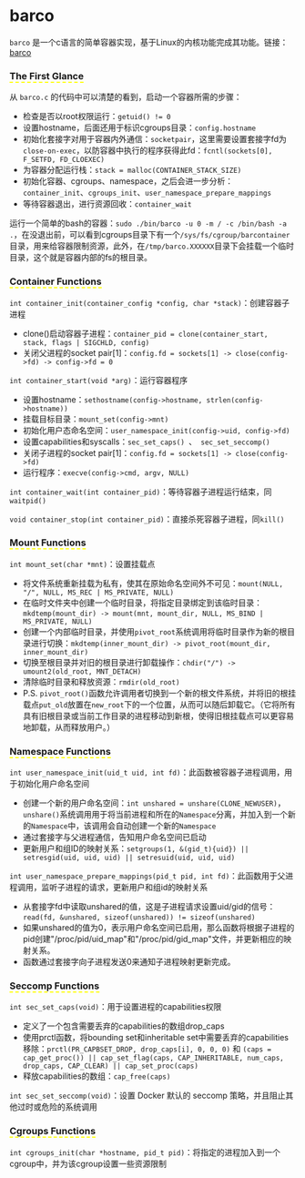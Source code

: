 # barco
`barco` 是一个c语言的简单容器实现，基于Linux的内核功能完成其功能。链接：[barco](https://github.com/lucavallin/barco)

### <span style="border-bottom:2px dashed yellow;">The First Glance</span>

从  `barco.c` 的代码中可以清楚的看到，启动一个容器所需的步骤：
- 检查是否以root权限运行：`getuid() != 0`
- 设置hostname，后面还用于标识cgroups目录：`config.hostname`
- 初始化套接字对用于容器内外通信：`socketpair`，这里需要设置套接字fd为`close-on-exec`，以防容器中执行的程序获得此fd：`fcntl(sockets[0], F_SETFD, FD_CLOEXEC)`
- 为容器分配运行栈：`stack = malloc(CONTAINER_STACK_SIZE)`
- 初始化容器、cgroups、namespace，之后会进一步分析：`container_init`、`cgroups_init`、`user_namespace_prepare_mappings`
- 等待容器退出，进行资源回收：`container_wait`

运行一个简单的bash的容器：`sudo ./bin/barco -u 0 -m / -c /bin/bash -a .`，在没退出前，可以看到cgroups目录下有一个`/sys/fs/cgroup/barcontainer`目录，用来给容器限制资源，此外，在`/tmp/barco.XXXXXX`目录下会挂载一个临时目录，这个就是容器内部的fs的根目录。

### <span style="border-bottom:2px dashed yellow;">Container Functions</span>

`int container_init(container_config *config, char *stack)`：创建容器子进程
- clone()启动容器子进程：`container_pid =
           clone(container_start, stack, flags | SIGCHLD, config)`
- 关闭父进程的socket pair[1]：`config.fd = sockets[1] -> close(config->fd) -> config->fd = 0`

`int container_start(void *arg)`：运行容器程序
- 设置hostname：`sethostname(config->hostname, strlen(config->hostname))`
- 挂载目标目录：`mount_set(config->mnt)`
- 初始化用户态命名空间：`user_namespace_init(config->uid, config->fd)`
- 设置capabilities和syscalls：`sec_set_caps() `、` sec_set_seccomp()`
- 关闭子进程的socket pair[1]：`config.fd = sockets[1] -> close(config->fd)`
- 运行程序：`execve(config->cmd, argv, NULL)`

`int container_wait(int container_pid)`：等待容器子进程运行结束，同`waitpid()`

`void container_stop(int container_pid)`：直接杀死容器子进程，同`kill()`

### <span style="border-bottom:2px dashed yellow;">Mount Functions</span>

`int mount_set(char *mnt)`：设置挂载点
- 将文件系统重新挂载为私有，使其在原始命名空间外不可见：`mount(NULL, "/", NULL, MS_REC | MS_PRIVATE, NULL)`
- 在临时文件夹中创建一个临时目录，将指定目录绑定到该临时目录：`mkdtemp(mount_dir) -> mount(mnt, mount_dir, NULL, MS_BIND | MS_PRIVATE, NULL)`
- 创建一个内部临时目录，并使用`pivot_root`系统调用将临时目录作为新的根目录进行切换：`mkdtemp(inner_mount_dir) -> pivot_root(mount_dir, inner_mount_dir)`
- 切换至根目录并对旧的根目录进行卸载操作：`chdir("/") -> umount2(old_root, MNT_DETACH)`
- 清除临时目录和释放资源：`rmdir(old_root)`
- P.S. `pivot_root()`函数允许调用者切换到一个新的根文件系统，并将旧的根挂载点`put_old`放置在`new_root`下的一个位置，从而可以随后卸载它。（它将所有具有旧根目录或当前工作目录的进程移动到新根，使得旧根挂载点可以更容易地卸载，从而释放用户。）

### <span style="border-bottom:2px dashed yellow;">Namespace Functions</span>

`int user_namespace_init(uid_t uid, int fd)`：此函数被容器子进程调用，用于初始化用户命名空间

- 创建一个新的用户命名空间：`int unshared = unshare(CLONE_NEWUSER)`，`unshare()`系统调用用于将当前进程和所在的`Namespace`分离，并加入到一个新的`Namespace`中，该调用会自动创建一个新的`Namespace`
- 通过套接字与父进程通信，告知用户命名空间已启动
- 更新用户和组ID的映射关系：`setgroups(1, &(gid_t){uid}) || setresgid(uid, uid, uid) ||
      setresuid(uid, uid, uid)`

`int user_namespace_prepare_mappings(pid_t pid, int fd)`：此函数用于父进程调用，监听子进程的请求，更新用户和组id的映射关系
- 从套接字fd中读取unshared的值，这是子进程请求设置uid/gid的信号：`read(fd, &unshared, sizeof(unshared)) != sizeof(unshared)`
- 如果unshared的值为0，表示用户命名空间已启用，那么函数将根据子进程的pid创建"/proc/pid/uid_map"和"/proc/pid/gid_map"文件，并更新相应的映射关系。
- 函数通过套接字向子进程发送0来通知子进程映射更新完成。

### <span style="border-bottom:2px dashed yellow;">Seccomp Functions</span>

`int sec_set_caps(void)`：用于设置进程的capabilities权限
- 定义了一个包含需要丢弃的capabilities的数组drop_caps
- 使用prctl函数，将bounding set和inheritable set中需要丢弃的capabilities移除：`prctl(PR_CAPBSET_DROP, drop_caps[i], 0, 0, 0)` 和 `(caps = cap_get_proc()) ||
      cap_set_flag(caps, CAP_INHERITABLE, num_caps, drop_caps, CAP_CLEAR) ||
      cap_set_proc(caps)`
- 释放capabilities的数组：`cap_free(caps)`

`int sec_set_seccomp(void)`：设置 Docker 默认的 seccomp 策略，并且阻止其他过时或危险的系统调用



### <span style="border-bottom:2px dashed yellow;">Cgroups Functions</span>

`int cgroups_init(char *hostname, pid_t pid)`：将指定的进程加入到一个cgroup中，并为该cgroup设置一些资源限制